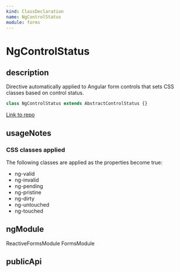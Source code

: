 ```yaml
---
kind: ClassDeclaration
name: NgControlStatus
module: forms
---
```


# NgControlStatus

## description

Directive automatically applied to Angular form controls that sets CSS classes
based on control status.

```ts
class NgControlStatus extends AbstractControlStatus {}
```

[Link to repo](https://github.com/timdeschryver/angular/blob/master/packages/forms/src/directives/ng_control_status.ts#L78-L83)

## usageNotes

### CSS classes applied

The following classes are applied as the properties become true:

- ng-valid
- ng-invalid
- ng-pending
- ng-pristine
- ng-dirty
- ng-untouched
- ng-touched

## ngModule

ReactiveFormsModule
FormsModule

## publicApi
